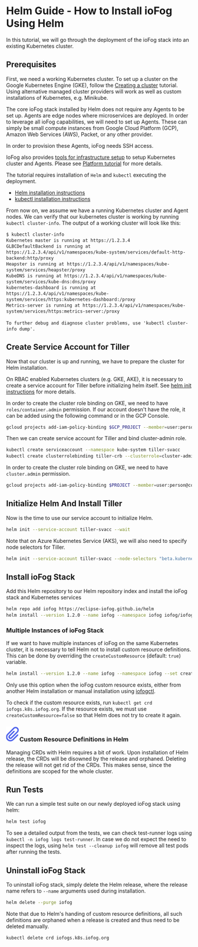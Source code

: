 # Helm Guide - How to Install ioFog Using Helm

In this tutorial, we will go through the deployment of the ioFog stack into an existing Kubernetes cluster.

## Prerequisites

First, we need a working Kubernetes cluster. To set up a cluster on the Google Kubernetes Engine (GKE), follow the [Creating a cluster](https://cloud.google.com/kubernetes-engine/docs/how-to/creating-a-cluster) tutorial. Using alternative managed cluster providers will work as well as custom installations of Kubernetes, e.g. Minikube.

The core ioFog stack installed by Helm does not require any Agents to be set up. Agents are edge nodes where microservices are deployed. In order to leverage all ioFog capabilities, we will need to set up Agents. These can simply be small compute instances from Google Cloud Platform (GCP), Amazon Web Services (AWS), Packet, or any other provider.

In order to provision these Agents, ioFog needs SSH access.

IoFog also provides [tools for infrastructure setup](https://github.com/eclipse-iofog/platform) to setup Kubernetes cluster and Agents. Please see [Platform tutorial](./platform-tools.html) for more details.

The tutorial requires installation of `Helm` and `kubectl` executing the deployment.

- [Helm installation instructions](https://helm.sh/docs/using_helm/#installing-helm)
- [kubectl installation instructions](https://kubernetes.io/docs/tasks/tools/install-kubectl/)

From now on, we assume we have a running Kubernetes cluster and Agent nodes. We can verify that our kubernetes cluster is working by running `kubectl cluster-info`. The output of a working cluster will look like this:

```console
$ kubectl cluster-info
Kubernetes master is running at https://1.2.3.4
GLBCDefaultBackend is running at https://1.2.3.4/api/v1/namespaces/kube-system/services/default-http-backend:http/proxy
Heapster is running at https://1.2.3.4/api/v1/namespaces/kube-system/services/heapster/proxy
KubeDNS is running at https://1.2.3.4/api/v1/namespaces/kube-system/services/kube-dns:dns/proxy
kubernetes-dashboard is running at https://1.2.3.4/api/v1/namespaces/kube-system/services/https:kubernetes-dashboard:/proxy
Metrics-server is running at https://1.2.3.4/api/v1/namespaces/kube-system/services/https:metrics-server:/proxy

To further debug and diagnose cluster problems, use 'kubectl cluster-info dump'.

```

## Create Service Account for Tiller

Now that our cluster is up and running, we have to prepare the cluster for Helm installation.

On RBAC enabled Kubernetes clusters (e.g. GKE, AKE), it is necessary to create a service account for Tiller before initializing helm itself. See [helm init instructions](https://helm.sh/docs/using_helm/#tiller-and-role-based-access-control) for more details.

In order to create the cluster role binding on GKE, we need to have `roles/container.admin` permission. If our account doesn't have the role, it can be added using the following command or in the GCP Console.

```bash
gcloud projects add-iam-policy-binding $GCP_PROJECT --member=user:person@company.com --role=roles/container.admin
```

Then we can create service account for Tiller and bind cluster-admin role.

```bash
kubectl create serviceaccount --namespace kube-system tiller-svacc
kubectl create clusterrolebinding tiller-crb --clusterrole=cluster-admin --serviceaccount=kube-system:tiller-svacc
```

In order to create the cluster role binding on GKE, we need to have `cluster.admin` permission.

```bash
gcloud projects add-iam-policy-binding $PROJECT --member=user:person@company.com --role=roles/container.admin
```

</aside>

## Initialize Helm And Install Tiller

Now is the time to use our service account to initialize Helm.

```bash
helm init --service-account tiller-svacc --wait
```

Note that on Azure Kubernetes Service (AKS), we will also need to specify node selectors for Tiller.

```bash
helm init --service-account tiller-svacc --node-selectors "beta.kubernetes.io/os"="linux" --wait
```

## Install ioFog Stack

Add this Helm repository to our Helm repository index and install the ioFog stack and Kubernetes services

```bash
helm repo add iofog https://eclipse-iofog.github.io/helm
helm install --version 1.2.0 --name iofog --namespace iofog iofog/iofog
```

### Multiple Instances of ioFog Stack

If we want to have multiple instances of ioFog on the same Kubernetes cluster, it is necessary to tell Helm not to install custom resource definitions. This can be done by overriding the `createCustomResource` (default: `true`) variable.

```bash
helm install --version 1.2.0 --name iofog --namespace iofog --set createCustomResource=false iofog/iofog
```

Only use this option when the ioFog custom resource exists, either from another Helm installation or manual installation using [iofogctl](https://github.com/eclipse-iofog/iofogctl).

To check if the custom resource exists, run `kubectl get crd iofogs.k8s.iofog.org`. If the resource exists, we must use `createCustomResource=false` so that Helm does not try to create it again.

<aside class="notifications note">
  <h3><img src="/images/icos/ico-note.svg" alt="">Custom Resource Definitions in Helm</h3>
  <p>Managing CRDs with Helm requires a bit of work. Upon installation of Helm release, the CRDs will be disowned by the release and orphaned. Deleting the release will not get rid of the CRDs. This makes sense, since the definitions are scoped for the whole cluster.</p>
</aside>

## Run Tests

We can run a simple test suite on our newly deployed ioFog stack using helm:

```bash
helm test iofog
```

To see a detailed output from the tests, we can check test-runner logs using `kubectl -n iofog logs test-runner`. In case we do not expect the need to inspect the logs, using `helm test --cleanup iofog` will remove all test pods after running the tests.

## Uninstall ioFog Stack

To uninstall ioFog stack, simply delete the Helm release, where the release name refers to `--name` arguments used during installation.

```bash
helm delete --purge iofog
```

Note that due to Helm's handing of custom resource definitions, all such definitions are orphaned when a release is created and thus need to be deleted manually.

```bash
kubectl delete crd iofogs.k8s.iofog.org
```
